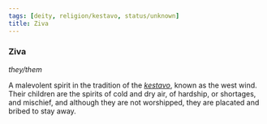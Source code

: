 ```yaml
---
tags: [deity, religion/kestavo, status/unknown]
title: Ziva
---
```

### Ziva
*they/them*

A malevolent spirit in the tradition of the *[kestavo](<../../religions/kestavo/kestavo.md>)*, known as the west wind. Their children are the spirits of cold and dry air, of hardship, or shortages, and mischief, and although they are not worshipped, they are placated and bribed to stay away.
